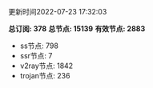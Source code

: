 更新时间2022-07-23 17:32:03

**总订阅: 378**
**总节点: 15139**
**有效节点: 2883**
- ss节点: 798
- ssr节点: 7
- v2ray节点: 1842
- trojan节点: 236
